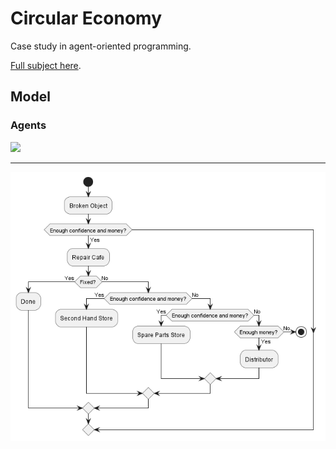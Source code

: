 # Circular Economy

Case study in agent-oriented programming.

[Full subject here](https://github.com/EmmanuelADAM/jade/tree/english/issia23).

## Model

### Agents

<!--
```
@startuml class

class User {
    Product[] products
    int skill
    int money
    int time
}

class RepairCafe {
    int cost
}

class SparePartsStore {
    int stock
    Part part ?
    int cost
}

class SecondHandStore {
    int stock
    Part part ?
    int cost
}

class Distributor {
    int cost
}

interface Product {
    float price
    Part[] parts
}
interface Part {
    
}

class Mouse {
    
}
enum MousePart {
    
}

class Screen {
    
}
enum ScreenPart {
    
}

class CoffeeMachine {
    
}
enum CoffeeMachinePart {
    
}

class WashingMachine {
    
}
enum WashingMachinePart {
    
}

class Dishwasher {
    
}
enum DishwasherPart {
    
}

class VacuumCleaner {
    
}
enum VacuumCleanerPart {
    
}

Product <|.r. Mouse : Implements
Product <|.r. Screen : Implements
Product <|.r. CoffeeMachine : Implements
Product <|.r. WashingMachine : Implements
Product <|.r. Dishwasher : Implements
Product <|.r. VacuumCleaner : Implements

Part <|.r. MousePart
Part <|.r. ScreenPart
Part <|.r. CoffeeMachinePart
Part <|.r. WashingMachinePart
Part <|.r. DishwasherPart
Part <|.r. VacuumCleanerPart


Product *-- "1..4" Part
User o-- "1..n" Product

User -> RepairCafe : visits
User -> SparePartsStore : visits
User -> SecondHandStore : visits
User -> Distributor : visits

@enduml```
-->


![](images/class.png)

---

<!--
```
@startuml sequence

start

:Broken Object;

if (Enough confidence and money?) then (Yes)
    :Repair Cafe;
    if (Fixed?) then (Yes)
        :Done;
else (No)
if (Enough confidence and money?) then (Yes)
    :Second Hand Store;
else (No)
if (Enough confidence and money?) then (Yes)
    :Spare Parts Store;
else (No)
if (Enough money?) then (Yes)
    :Distributor;
else (No)
    stop

@enduml```
-->

![](images/sequence.png)